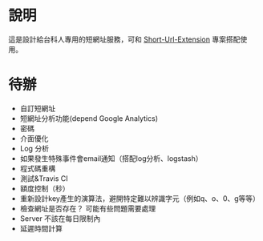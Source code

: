 # 說明

這是設計給台科人專用的短網址服務，可和 [Short-Url-Extension](https://github.com/linroex/Short-Url-Extension) 專案搭配使用。

# 待辦

- 自訂短網址
- 短網址分析功能(depend Google Analytics)
- 密碼
- 介面優化
- Log 分析
- 如果發生特殊事件會email通知（搭配log分析、logstash）
- 程式碼重構
- 測試&Travis CI
- 額度控制（秒）
- 重新設計key產生的演算法，避開特定難以辨識字元（例如q、o、0、g等等）
- 檢查網址是否存在？ 可能有些問題需要處理
- Server 不該在每日限制內
- 延遲時間計算